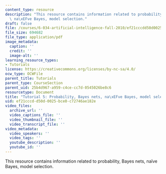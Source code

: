 ```yaml
---
content_type: resource
description: "This resource contains information related to probability, Bayes nets,\
  \ na\xEFve Bayes, model selection."
draft: false
file: /courses/6-034-artificial-intelligence-fall-2010/ef21cccdd50d0025bce0c72746ae182e_MIT6_034F10_tutor06.pdf
file_size: 694682
file_type: application/pdf
image_metadata:
  caption: ''
  credit: ''
  image-alt: ''
learning_resource_types:
- Tutorials
license: https://creativecommons.org/licenses/by-nc-sa/4.0/
ocw_type: OCWFile
parent_title: Tutorials
parent_type: CourseSection
parent_uid: 25b4d967-a959-c4ce-cc7d-0545026be8c6
resourcetype: Document
title: "Tutorial 5: Probability, Bayes nets, na\xEFve Bayes, model selection"
uid: ef21cccd-d50d-0025-bce0-c72746ae182e
video_files:
  archive_url: ''
  video_captions_file: ''
  video_thumbnail_file: ''
  video_transcript_file: ''
video_metadata:
  video_speakers: ''
  video_tags: ''
  youtube_description: ''
  youtube_id: ''
---
```

This resource contains information related to probability, Bayes nets, naïve Bayes, model selection.